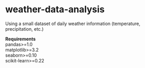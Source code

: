 # weather-data-analysis
Using a small dataset of daily weather information (temperature, precipitation, etc.)

<b>Requirements</b><br>
pandas>=1.0<br>
matplotlib>=3.2<br>
seaborn>=0.10<br>
scikit-learn>=0.22<br>
